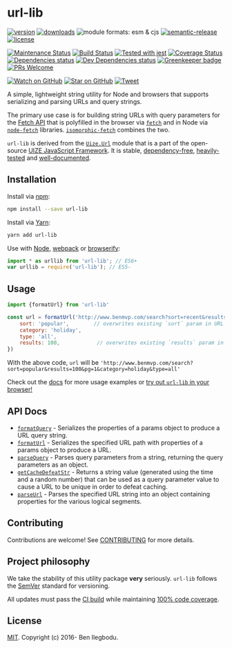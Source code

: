 # url-lib

[![version](https://img.shields.io/npm/v/url-lib.svg)](http://npm.im/url-lib)
[![downloads](https://img.shields.io/npm/dt/url-lib.svg)](http://npm-stat.com/charts.html?package=url-lib&from=2016-03-27)
![module formats: esm & cjs](https://img.shields.io/badge/module%20formats-esm%2C%20cjs-green.svg)
[![semantic-release](https://img.shields.io/badge/%20%20%F0%9F%93%A6%F0%9F%9A%80-semantic--release-e10079.svg)](https://github.com/semantic-release/semantic-release)
[![license](https://img.shields.io/npm/l/url-lib.svg)](http://spdx.org/licenses/MIT)

[![Maintenance Status](https://img.shields.io/badge/status-maintained-brightgreen.svg)](https://github.com/benmvp/url-lib/pulse)
[![Build Status](https://travis-ci.org/benmvp/url-lib.svg?branch=master)](https://travis-ci.org/benmvp/url-lib)
[![Tested with jest](https://img.shields.io/badge/tested_with-jest-99424f.svg)](https://github.com/facebook/jest)
[![Coverage Status](https://coveralls.io/repos/github/benmvp/url-lib/badge.svg?branch=master)](https://coveralls.io/github/benmvp/url-lib?branch=master)
[![Dependencies status](https://img.shields.io/david/benmvp/url-lib.svg)](https://david-dm.org/benmvp/url-lib#info=dependencies)
[![Dev Dependencies status](https://img.shields.io/david/dev/benmvp/url-lib.svg)](https://david-dm.org/benmvp/url-lib#info=devDependencies)
[![Greenkeeper badge](https://badges.greenkeeper.io/benmvp/url-lib.svg)](https://greenkeeper.io/)
[![PRs Welcome](https://img.shields.io/badge/PRs-welcome-brightgreen.svg)](http://makeapullrequest.com)

[![Watch on GitHub](https://img.shields.io/github/watchers/benmvp/url-lib.svg?style=social)](https://github.com/benmvp/url-lib/watchers)
[![Star on GitHub](https://img.shields.io/github/stars/benmvp/url-lib.svg?style=social)](https://github.com/benmvp/url-lib/stargazers)
[![Tweet](https://img.shields.io/twitter/url/https/github.com/benmvp/url-lib.svg?style=social)](https://twitter.com/intent/tweet?text=Check%20out%20url-lib%20by%20%40benmvp!%0A%0Ahttps%3A%2F%2Fgithub.com%2Fbenmvp%2Furl-lib)

A simple, lightweight string utility for Node and browsers that supports serializing and parsing URLs and query strings.

The primary use case is for building string URLs with query parameters for the [Fetch API](https://developer.mozilla.org/en-US/docs/Web/API/Fetch_API) that is polyfilled in the browser via [`fetch`](https://github.com/github/fetch) and in Node via [`node-fetch`](https://github.com/bitinn/node-fetch) libraries. [`isomorphic-fetch`](https://github.com/matthew-andrews/isomorphic-fetch) combines the two.

`url-lib` is derived from the [`Uize.Url`](https://github.com/UIZE/UIZE-JavaScript-Framework/blob/master/site-source/js/Uize/Url.js) module that is a part of the open-source [UIZE JavaScript Framework](https://github.com/UIZE/UIZE-JavaScript-Framework). It is stable, [dependency-free](https://david-dm.org/benmvp/url-lib#info=dependencies), [heavily-tested](https://coveralls.io/github/benmvp/url-lib?branch=master) and [well-documented](docs/).

## Installation

Install via [npm](https://docs.npmjs.com/getting-started/installing-npm-packages-locally):

```sh
npm install --save url-lib
```

Install via [Yarn](https://yarnpkg.com/lang/en/docs/managing-dependencies/):

```sh
yarn add url-lib
```

Use with [Node](https://nodejs.org/en/), [webpack](https://webpack.github.io/) or [browserify](http://browserify.org/):

```js
import * as urllib from 'url-lib'; // ES6+
var urllib = require('url-lib'); // ES5-
```

## Usage

```js
import {formatUrl} from 'url-lib'

const url = formatUrl('http://www.benmvp.com/search?sort=recent&results=20&pg=1', {
    sort: 'popular',        // overwrites existing `sort` param in URL
    category: 'holiday',
    type: 'all',
    results: 100,            // overwrites existing `results` param in URL
})
```

With the above code, `url` will be `'http://www.benmvp.com/search?sort=popular&results=100&pg=1&category=holiday&type=all'`

Check out the [docs](docs/) for more usage examples or [try out `url-lib` in your browser!](https://tonicdev.com/npm/url-lib)

## API Docs

- [`formatQuery`](docs/formatQuery.md) - Serializes the properties of a params object to produce a URL query string.
- [`formatUrl`](docs/formatUrl.md) - Serializes the specified URL path with properties of a params object to produce a URL.
- [`parseQuery`](docs/parseQuery.md) - Parses query parameters from a string, returning the query parameters as an object.
- [`getCacheDefeatStr`](docs/getCacheDefeatStr.md) - Returns a string value (generated using the time and a random number) that can be used as a query parameter value to cause a URL to be unique in order to defeat caching.
- [`parseUrl`](docs/parseUrl.md) - Parses the specified URL string into an object containing properties for the various logical segments.

## Contributing

Contributions are welcome! See [CONTRIBUTING](CONTRIBUTING.md) for more details.

## Project philosophy

We take the stability of this utility package **very** seriously. `url-lib` follows the [SemVer](http://semver.org/) standard for versioning.

All updates must pass the [CI build](https://travis-ci.org/benmvp/url-lib) while maintaining [100% code coverage](https://coveralls.io/github/benmvp/url-lib).

## License

[MIT](LICENSE). Copyright (c) 2016- Ben Ilegbodu.
